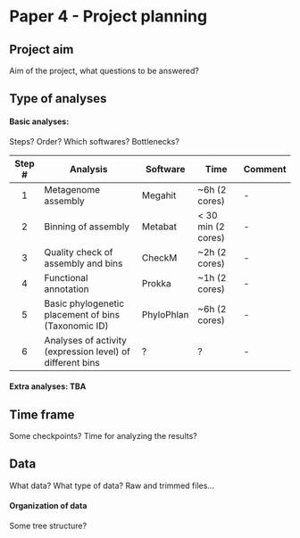 # Paper 4 - Project planning

## Project aim
Aim of the project, what questions to be answered?

## Type of analyses

#### Basic analyses:
Steps? Order? Which softwares? Bottlenecks?


|Step #| Analysis  | Software  | Time  | Comment   |
|:----:|-----------|-----------|-------|-----------|
|1 |Metagenome assembly   |Megahit   |~6h (2 cores)   |-   |
|2 |Binning of assembly   |Metabat   |< 30 min (2 cores)  |-   |
|3 |Quality check of assembly and bins   |CheckM   |~2h (2 cores)   |-   |
|4 |Functional annotation   |Prokka   |~1h (2 cores)   |-   |
|5 |Basic phylogenetic placement of bins (Taxonomic ID)   |PhyloPhlan   |~6h (2 cores)   |-   |
|6 |Analyses of activity (expression level) of different bins   |?   |?   |-   |

#### Extra analyses: TBA

## Time frame
Some checkpoints? Time for analyzing the results?

## Data
What data? What type of data?
Raw and trimmed files...

#### Organization of data
Some tree structure?
